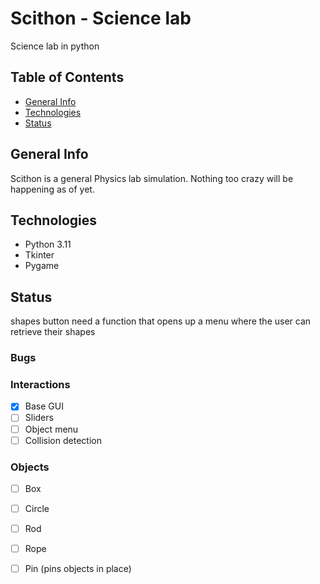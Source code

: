 # Scithon - Science lab
Science lab in python

## Table of Contents
- [General Info](#general-info)
- [Technologies](#technologies)
- [Status](#status)

## General Info
Scithon is a general Physics lab simulation. Nothing too crazy will be happening as of yet.

## Technologies
- Python 3.11
- Tkinter
- Pygame

## Status
shapes button need a function that opens up a menu where the user can retrieve their shapes

### Bugs

### Interactions 
- [x] Base GUI
- [ ] Sliders
- [ ] Object menu
- [ ] Collision detection

### Objects
- [ ] Box
- [ ] Circle
- [ ] Rod
- [ ] Rope
- [ ] Pin (pins objects in place)


